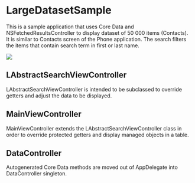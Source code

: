 LargeDatasetSample
==================

This is a sample application that uses Core Data and NSFetchedResultsController to display dataset of 50 000 items (Contacts). It is similar to Contacts screen of the Phone application. The search filters the items that contain search term in first or last name.

[![](http://lukagabric.com/wp-content/uploads/2013/06/LargeDatasetSample.png)](http://lukagabric.com/wp-content/uploads/2013/06/LargeDatasetSample.png)

LAbstractSearchViewController
-----------------------------

LAbstractSearchViewController is intended to be subclassed to override getters and adjust the data to be displayed.

MainViewController
------------------

MainViewController extends the LAbstractSearchViewController class in order to override protected getters and display managed objects in a table.

DataController
--------------

Autogenerated Core Data methods are moved out of AppDelegate into DataController singleton.
